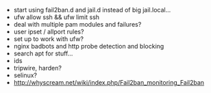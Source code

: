 - start using fail2ban.d and jail.d instead of big jail.local...
- ufw allow ssh && ufw limit ssh
- deal with multiple pam modules and failures?
- user ipset / allport rules?
- set up to work with ufw?
- nginx badbots and http probe detection and blocking
- search apt for stuff...
- ids
- tripwire, harden?
- selinux?
- http://whyscream.net/wiki/index.php/Fail2ban_monitoring_Fail2ban
